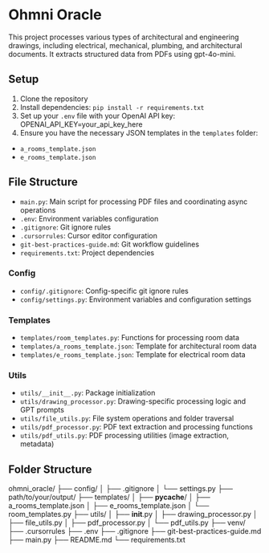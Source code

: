 # Ohmni Oracle

This project processes various types of architectural and engineering drawings, including electrical, mechanical, plumbing, and architectural documents. It extracts structured data from PDFs using gpt-4o-mini.

## Setup

1. Clone the repository
2. Install dependencies: `pip install -r requirements.txt`
3. Set up your `.env` file with your OpenAI API key: OPENAI_API_KEY=your_api_key_here
4. Ensure you have the necessary JSON templates in the `templates` folder:
- `a_rooms_template.json`
- `e_rooms_template.json`

## File Structure

- `main.py`: Main script for processing PDF files and coordinating async operations
- `.env`: Environment variables configuration
- `.gitignore`: Git ignore rules
- `.cursorrules`: Cursor editor configuration
- `git-best-practices-guide.md`: Git workflow guidelines
- `requirements.txt`: Project dependencies

### Config
- `config/.gitignore`: Config-specific git ignore rules
- `config/settings.py`: Environment variables and configuration settings

### Templates
- `templates/room_templates.py`: Functions for processing room data
- `templates/a_rooms_template.json`: Template for architectural room data
- `templates/e_rooms_template.json`: Template for electrical room data

### Utils
- `utils/__init__.py`: Package initialization
- `utils/drawing_processor.py`: Drawing-specific processing logic and GPT prompts
- `utils/file_utils.py`: File system operations and folder traversal
- `utils/pdf_processor.py`: PDF text extraction and processing functions
- `utils/pdf_utils.py`: PDF processing utilities (image extraction, metadata)

## Folder Structure
ohmni_oracle/
├── config/
│   ├── .gitignore
│   └── settings.py
├── path/to/your/output/
├── templates/
│   ├── __pycache__/
│   ├── a_rooms_template.json
│   ├── e_rooms_template.json
│   └── room_templates.py
├── utils/
│   ├── __init__.py
│   ├── drawing_processor.py
│   ├── file_utils.py
│   ├── pdf_processor.py
│   └── pdf_utils.py
├── venv/
├── .cursorrules
├── .env
├── .gitignore
├── git-best-practices-guide.md
├── main.py
├── README.md
└── requirements.txt